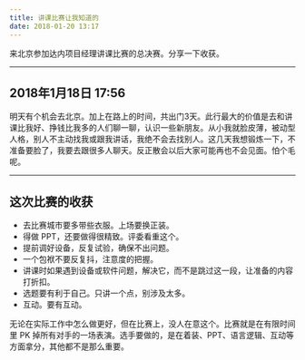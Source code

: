 ```yaml
---
title: 讲课比赛让我知道的
date: 2018-01-20 13:17
---
```


来北京参加达内项目经理讲课比赛的总决赛。分享一下收获。

<!-- more -->

---

## 2018年1月18日 17:56

明天有个机会去北京。加上在路上的时间，共出门3天。此行最大的价值是去和讲课比我好、挣钱比我多的人们聊一聊，认识一些新朋友。从小我就脸皮薄，被动型人格，别人不主动找我或跟我讲话，我绝不会去找别人。这几天我想锻炼一下，不准备要脸了，我要去跟很多人聊天。反正散会以后大家可能再也不会见面。怕个毛呢。

---

## 这次比赛的收获

- 去比赛城市要多带些衣服。上场要换正装。
- 得做 PPT，还要做得很精致。评委看重这个。
- 提前调好设备，反复试验，确保不出问题。
- 一个包袱不要反复抖，注意度的把握。
- 讲课时如果遇到设备或软件问题，解决它，而不是跳过这一段，让准备的内容打折扣。
- 选题要有利于自己。只讲一个点，别涉及太多。
- 互动。要有互动。

无论在实际工作中怎么做更好，但在比赛上，没人在意这个。比赛就是在有限时间里 PK 掉所有对手的一场表演。选手要做的，是在着装、PPT、语言逻辑、互动等方面拿分，其他都不是那么重要。